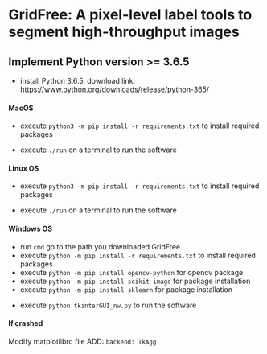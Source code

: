 # GridFree: A pixel-level label tools to segment high-throughput images
## Implement Python version >= 3.6.5
* install Python 3.6.5, download link: https://www.python.org/downloads/release/python-365/
<!--![screenshot](https://raw.githubusercontent.com/12HuYang/FreeCADITS/master/Training_intro.png)-->
<!--![screenshot](https://raw.githubusercontent.com/12HuYang/GridFree/master/compare.png)
![screenshot](https://raw.githubusercontent.com/12HuYang/GridFree/master/normaldistribution.png)-->
<!--#### RUN ```pip3 install plantlabeller``` to install from terminal, if you cannot run ```pip3```, use ```python3 -m pip install plantlabeller```.
#### Linux user may need to use ```sudo pip3 install plantlabeller``` or ```sudo python3 -m pip install plantlabeller```.-->
#### MacOS
* execute ```python3 -m pip install -r requirements.txt``` to install required packages
<!--* execute ```brew install gdal``` to install required packages
* execute ```python3 -m pip install rasterio``` to install required packages-->
* execute ```./run``` on a terminal to run the software
#### Linux OS
* execute ```python3 -m pip install -r requirements.txt``` to install required packages
<!--* execute ```sudo add-apt-repository ppa:ubuntugis/ppa```
* execute ```sudo apt-get update```
* execute ```sudo apt-get install python-numpy gdal-bin libgdal-dev```
* execute ```python3 -m pip install rasterio``` -->
* execute ```./run``` on a terminal to run the software
#### Windows OS 
* run ```cmd``` go to the path you downloaded GridFree
* execute ```python -m pip install -r requirements.txt``` to install required packages
* execute ```python -m pip install opencv-python``` for opencv package
* execute ```python -m pip install scikit-image``` for package installation
* execute ```python -m pip install sklearn``` for package installation
<!--* Windows 32bit OS execute ```py -m pip install rasterio‑1.0.24+gdal24‑cp36‑cp36m‑win32.whl```
* Windows 64 bit OS execute ```py -m pip install rasterio‑1.0.24+gdal24‑cp36‑cp36m‑win_amd64.whl```-->
* execute ```python tkinterGUI_nw.py``` to run the software
<!--#### dup1OUTPUT.tif 
dup1OUTPUT.tif is a sample filed image, download it to GridFree folder:
https://drive.google.com/file/d/1hZzEpsqDWq7yrXRgDWwbDmQCY2iGni3Z/view?usp=sharing-->


<!---#### ***GDAL instllation instruction:***
1. RUN ```pip3 install GDAL==2.4.2```
   - if failed with error: > gdal-config not found
   - go to step 2.
2. RUN ```brew install gdal```, go to step 1
   - if failed with "gcc" go to step 3
3. RUN ```brew reinstall gcc```, go to step 1--->
#### If crashed
Modify matplotlibrc file ADD: ```backend: TkAgg```
<!--#### Reference
- [1] ImageJ https://imagej.nih.gov/ij/download.html
- [2] SeedCounter https://www.frontiersin.org/articles/10.3389/fpls.2016.01990/full
- [3] GrainScan https://plantmethods.biomedcentral.com/articles/10.1186/1746-4811-10-23-->
